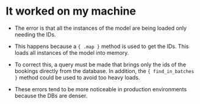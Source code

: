 # It worked on my machine

* The error is that all the instances of the model are being loaded only needing the IDs.

* This happens because a `{ .map }` method is used to get the IDs. This loads all instances of the model into memory.

* To correct this, a query must be made that brings only the ids of the bookings directly from the database. In addition, the `{ find_in_batches }` method could be used to avoid too heavy loads.

* These errors tend to be more noticeable in production environments because the DBs are denser.